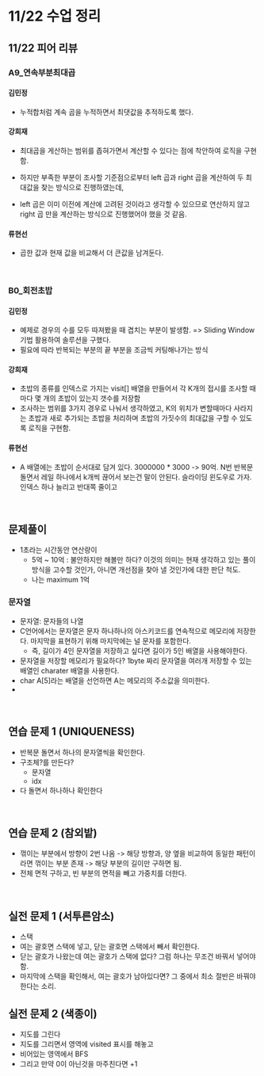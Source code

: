 # 11/22 수업 정리

## 11/22 피어 리뷰

### A9_연속부분최대곱

#### 김민정

- 누적합처럼 계속 곱을 누적하면서 최댓값을 추적하도록 했다.

#### 강희재

- 최대곱을 게산하는 범위를 좁혀가면서 계산할 수 있다는 점에 착안하여 로직을 구현함.

- 하지만 부족한 부분이 조사할 기준점으로부터 left 곱과 right 곱을 계산하여 두 최대값을 찾는 방식으로 진행하였는데,

- left 곱은 이미 이전에 계산에 고려된 것이라고 생각할 수 있으므로 연산하지 않고 right 곱 만을 계산하는 방식으로 진행했어야 했을 것 같음.

#### 류현선

- 곱한 값과 현재 값을 비교해서 더 큰값을 남겨둔다.

<br>

### B0_회전초밥

#### 김민정

- 예제로 경우의 수를 모두 따져봤을 때 겹치는 부분이 발생함. => Sliding Window 기법 활용하여 솔루션을 구했다.
- 필요에 따라 반복되는 부분의 끝 부분을 조금씩 커팅해나가는 방식

#### 강희재

- 초밥의 종류를 인덱스로 가지는 visit[] 배열을 만들어서 각 K개의 접시를 조사할 때마다 몇 개의 초밥이 있는지 갯수를 저장함
- 조사하는 범위를 3가지 경우로 나눠서 생각하였고, K의 위치가 변할때마다 사라지는 초밥과 새로 추가되는 초밥을 처리하며 초밥의 가짓수의 최대값을 구할 수 있도록 로직을 구현함.

#### 류현선

- A 배열에는 초밥이 순서대로 담겨 있다. 3000000 * 3000 -> 90억. N번 반복문 돌면서 레일 하나에서 k개씩 끊어서 보는건 말이 안된다. 슬라이딩 윈도우로 가자. 인덱스 하나 늘리고 반대쪽 줄이고

<br>

## 문제풀이

- 1초라는 시간동안 연산량이
  - 5억 ~ 10억 : 불안하지만 해볼만 하다? 이것의 의미는 현재 생각하고 있는 풀이 방식을 고수할 것인가, 아니면 개선점을 찾아 낼 것인가에 대한 판단 척도.
  - 나는 maximum 1억

### 문자열

- 문자열: 문자들의 나열
- C언어에서는 문자열은 문자 하나하나의 아스키코드를 연속적으로 메모리에 저장한다. 마지막을 표현하기 위해 마지막에는 널 문자를 포함한다.
  - 즉, 길이가 4인 문자열을 저장하고 싶다면 길이가 5인 배열을 사용해야한다.
- 문자열을 저장할 메모리가 필요하다? 1byte 짜리 문자열을 여러개 저장할 수 있는 배열인 charater 배열을 사용한다.
- char A[5]라는 배열을 선언하면 A는 메모리의 주소값을 의미한다.
- 

<br>

## 연습 문제 1 (UNIQUENESS)

- 반복문 돌면서 하나의 문자열씩을 확인한다.
- 구조체?를 만든다?
  - 문자열
  - idx
- 다 돌면서 하나하나 확인한다



<br>

## 연습 문제 2 (참외밭)

- 꺾이는 부분에서 방향이 2번 나옴 -> 해당 방향과, 양 옆을 비교하여 동일한 패턴이라면 꺾이는 부분 존재 -> 해당 부분의 길이만 구하면 됨.
- 전체 면적 구하고, 빈 부분의 면적을 빼고 가중치를 더한다.

<br>

## 실전 문제 1 (서투른암소)

- 스택
- 여는 괄호면 스택에 넣고, 닫는 괄호면 스택에서 빼서 확인한다.
- 닫는 괄호가 나왔는데 여는 괄호가 스택에 없다? 그럼 하나는 무조건 바꿔서 넣어야함.
- 마지막에 스택을 확인해서, 여는 괄호가 남아있다면? 그 중에서 최소 절반은 바꿔야한다는 소리.



## 실전 문제 2 (색종이)

- 지도를 그린다
- 지도를 그리면서 영역에 visited 표시를 해놓고
- 비어있는 영역에서 BFS
- 그리고 만약 0이 아닌것을 마주친다면 +1